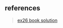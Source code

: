 

## references
>[ex26 book solution](https://github.com/zedshaw/learn-c-the-hard-way-lectures/tree/master/ex26)